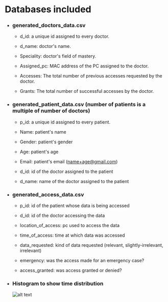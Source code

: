 # Databases included

* ### generated_doctors_data.csv

  * d_id:        a unique id assigned to every doctor.

  * d_name:      doctor's name.

  * Speciality:  doctor's field of mastery.

  * Assigned_pc: MAC address of the PC assigned to the doctor.

  * Accesses:    The total number of previous accesses requested by the doctor.

  * Grants:      The total number of successful accesses by the doctor.
  

* ### generated_patient_data.csv (number of patients is a multiple of number of doctors)
 
  * p_id:         a unique id assigned to every patient.
 
  * Name:         patient's name
 
  * Gender:       patient's gender
  
  * Age:          patient's age
 
  * Email:        patient's email (name+age@gmail.com)

  * d_id:         id of the doctor assigned to the patient
  
  * d_name:       name of the doctor assigned to the patient

* ### generated_access_data.csv

  * p_id:               id of the patient whose data is being accessed
  
  * d_id:               id of the doctor accessing the data
  
  * location_of_access: pc used to access the data
  
  * time_of_access:     time at which data was accessed
  
  * data_requested:     kind of data requested (relevant, slightly-irrelevant, irrelevant)
  
  * emergency:          was the access made for an emergency case?
  
  * access_granted:     was access granted or denied?
  
  
* ### Histogram to show time distribution

  ![alt text](https://github.com/dipam7/BE_PROJECT_CODE/blob/master/time_histogram.jpg "Time distribution")
